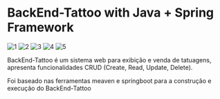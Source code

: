 # BackEnd-Tattoo with Java + Spring Framework
![1](https://github.com/user-attachments/assets/671a2b36-5f13-4b76-a50f-b352d107dcb9)
![2](https://github.com/user-attachments/assets/a39b94b5-5b44-430f-9c42-4007b4ae4317)
![3](https://github.com/user-attachments/assets/492fdb88-bf5a-481f-8cff-5bb3f5da7ae2)
![4](https://github.com/user-attachments/assets/b9420f36-f667-44ea-8209-95afcbb45403)
![5](https://github.com/user-attachments/assets/fde2c6e8-567d-4db6-8db5-0d7592d238ba)

BackEnd-Tattoo é um sistema web para exibição e venda de tatuagens, apresenta funcionalidades CRUD (Create, Read, Update, Delete).

Foi baseado nas ferramentas meaven e springboot para a construção e execução do BackEnd-Tattoo
